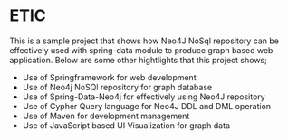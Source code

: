 ETIC
=======
This is a sample project that shows how Neo4J NoSql repository can be effectively used with spring-data module to 
produce graph based web application.
Below are some other hightlights that this project shows;
- Use of Springframework for web development
- Use of Neo4j NoSQl repository for graph database
- Use of Spring-Data-Neo4j for effectively using Neo4J repository
- Use of Cypher Query language for Neo4J DDL and DML operation
- Use of Maven for development management
- Use of JavaScript based UI Visualization for graph data 



